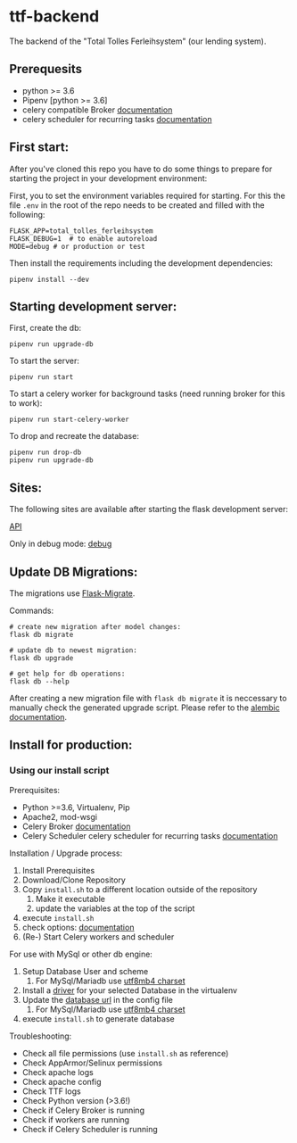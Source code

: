 # ttf-backend
The backend of the "Total Tolles Ferleihsystem" (our lending system).

## Prerequesits
- python >= 3.6
- Pipenv [python >= 3.6]
- celery compatible Broker [documentation](http://docs.celeryproject.org/en/latest/getting-started/first-steps-with-celery.html)
- celery scheduler for recurring tasks [documentation](http://docs.celeryproject.org/en/latest/userguide/periodic-tasks.html)


## First start:
After you've cloned this repo you have to do some things to prepare for starting the project in your development environment:

First, you to set the environment variables required for starting.
For this the file `.env` in the root of the repo needs to be created and filled with the following:
```
FLASK_APP=total_tolles_ferleihsystem
FLASK_DEBUG=1  # to enable autoreload 
MODE=debug # or production or test
```

Then install the requirements including the development dependencies:
```shell
pipenv install --dev
```

## Starting development server:
First, create the db:
```shell
pipenv run upgrade-db
```

To start the server:
```shell
pipenv run start
```

To start a celery worker for background tasks (need running broker for this to work):
```shell
pipenv run start-celery-worker
```

To drop and recreate the database:
```shell
pipenv run drop-db
pipenv run upgrade-db
```

## Sites:

The following sites are available after starting the flask development server:

[API](http://127.0.0.1:5000/api/doc)

Only in debug mode:
[debug](http://127.0.0.1:5000/debug)


## Update DB Migrations:

The migrations use [Flask-Migrate](flask-migrate.readthedocs.io/en/latest/).

Commands:
```shell
# create new migration after model changes:
flask db migrate

# update db to newest migration:
flask db upgrade

# get help for db operations:
flask db --help
```

After creating a new migration file with `flask db migrate` it is neccessary to manually check the generated upgrade script. Please refer to the [alembic documentation](alembic.zzzcomputing.com/en/latest/autogenerate.html#what-does-autogenerate-detect-and-what-does-it-not-detect).


## Install for production:

### Using our install script

Prerequisites:

 *  Python >=3.6, Virtualenv, Pip
 *  Apache2, mod-wsgi
 *  Celery Broker [documentation](http://docs.celeryproject.org/en/latest/getting-started/first-steps-with-celery.html)
 *  Celery Scheduler celery scheduler for recurring tasks [documentation](http://docs.celeryproject.org/en/latest/userguide/periodic-tasks.html)

Installation / Upgrade process:

 1. Install Prerequisites
 2. Download/Clone Repository
 3. Copy `install.sh` to a different location outside of the repository
     1. Make it executable
     2. update the variables at the top of the script
 4. execute `install.sh`
 5. check options: [documentation](options.md)
 6. (Re-) Start Celery workers and scheduler

For use with MySql or other db engine:

 1. Setup Database User and scheme
     1. For MySql/Mariadb use [utf8mb4 charset](http://dev.mysql.com/doc/refman/5.5/en/charset-unicode-utf8mb4.html)
 2. Install a [driver](http://docs.sqlalchemy.org/en/latest/dialects/mysql.html) for your selected Database in the virtualenv
 3. Update the [database url](http://docs.sqlalchemy.org/en/latest/core/engines.html#database-urls) in the config file
     1. For MySql/Mariadb use [utf8mb4 charset](http://docs.sqlalchemy.org/en/latest/dialects/mysql.html?highlight=utf8mb4#charset-selection)
 4. execute `install.sh` to generate database

Troubleshooting:

 *  Check all file permissions (use `install.sh` as reference)
 *  Check AppArmor/Selinux permissions
 *  Check apache logs
 *  Check apache config
 *  Check TTF logs
 *  Check Python version (>3.6!)
 *  Check if Celery Broker is running
 *  Check if workers are running
 *  Check if Celery Scheduler is running

